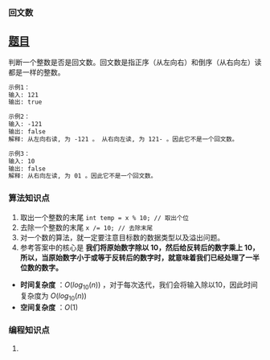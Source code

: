 ### 回文数

## [题目](https://leetcode-cn.com/problems/palindrome-number/)

判断一个整数是否是回文数。回文数是指正序（从左向右）和倒序（从右向左）读都是一样的整数。

```markdown
示例1：
输入: 121
输出: true

示例2：
输入: -121
输出: false
解释: 从左向右读, 为 -121 。 从右向左读, 为 121- 。因此它不是一个回文数。

示例3：
输入: 10
输出: false
解释: 从右向左读, 为 01 。因此它不是一个回文数。
```
### **算法知识点**
1. 取出一个整数的末尾 `int temp = x % 10; // 取出个位`
2. 去除一个整数的末尾 `x /= 10; // 去除末尾`
3. 对一个数的算法，就一定要注意目标数的数据类型以及溢出问题。
4. 参考答案中的核心是 **我们将原始数字除以 10，然后给反转后的数字乘上 10，所以，当原始数字小于或等于反转后的数字时，就意味着我们已经处理了一半位数的数字。**
- **时间复杂度** ：$O(log_{10}(n))$ ，对于每次迭代，我们会将输入除以10，因此时间复杂度为 $O(log_{10}(n))$
- **空间复杂度** ：$O(1)$

### **编程知识点**
1. 

